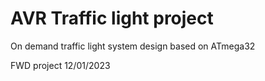 # AVR Traffic light project
On demand traffic light system design based on ATmega32 

FWD project
12/01/2023



